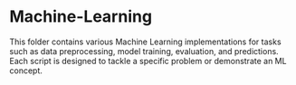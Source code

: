 # Machine-Learning
This folder contains various Machine Learning implementations for tasks such as data preprocessing, model training, evaluation, and predictions. Each script is designed to tackle a specific problem or demonstrate an ML concept.
